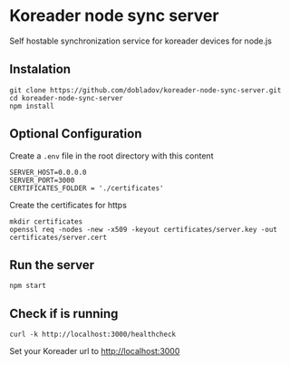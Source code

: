 # Koreader node sync server
Self hostable synchronization service for koreader devices for node.js

## Instalation

```
git clone https://github.com/dobladov/koreader-node-sync-server.git
cd koreader-node-sync-server
npm install
```

## Optional Configuration

Create a `.env` file in the root directory with this content

```
SERVER_HOST=0.0.0.0
SERVER_PORT=3000
CERTIFICATES_FOLDER = './certificates'
```

Create the certificates for https

```
mkdir certificates
openssl req -nodes -new -x509 -keyout certificates/server.key -out certificates/server.cert
```

## Run the server

```
npm start
```

## Check if is running

```
curl -k http://localhost:3000/healthcheck
```

Set your Koreader url to [http://localhost:3000](http://localhost:3000)
